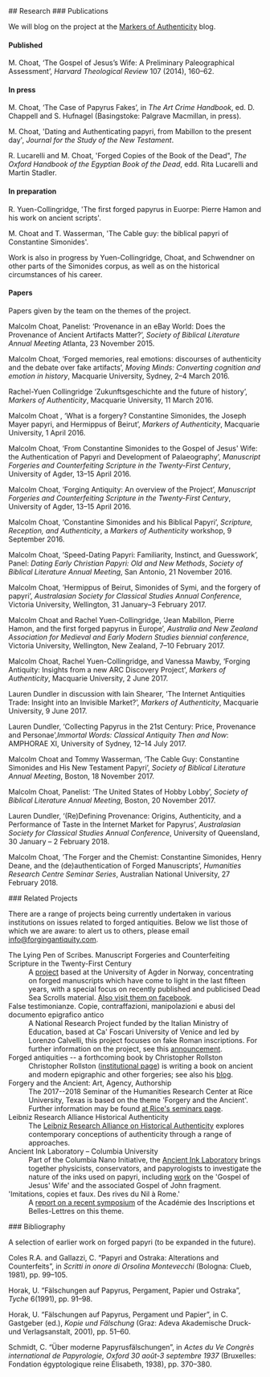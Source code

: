 
<a name="research"/>
## Research


<a name="publications"/>
### Publications

We will blog on the project at the [Markers of Authenticity](https://markersofauthenticity.wordpress.com) blog.

#### Published

M. Choat, ‘The Gospel of Jesus’s Wife: A Preliminary Paleographical Assessment’, *Harvard Theological Review* 107 (2014), 160–62.

#### In press

M. Choat, ‘The Case of Papyrus Fakes’, in *The Art Crime Handbook*, ed. D. Chappell and S. Hufnagel (Basingstoke: Palgrave Macmillan, in press).

M. Choat, 'Dating and Authenticating papyri, from Mabillon to the present day', *Journal for the Study of the New Testament*.

R. Lucarelli and M. Choat, 'Forged Copies of the Book of the Dead", *The Oxford Handbook of the Egyptian Book of the Dead*, edd. Rita Lucarelli and Martin Stadler. 

#### In preparation

R. Yuen-Collingridge, 'The first forged papyrus in Euorpe: Pierre Hamon and his work on ancient scripts'.

M. Choat and T. Wasserman, 'The Cable guy: the biblical papyri of Constantine Simonides'.

Work is also in progress by Yuen-Collingridge, Choat, and Schwendner on other parts of the Simonides corpus, as well as on the historical circumstances of his career.

#### Papers

Papers given by the team on the themes of the project.

Malcolm Choat, Panelist: ‘Provenance in an eBay World: Does the Provenance of Ancient Artifacts Matter?’, *Society of Biblical Literature Annual Meeting* Atlanta, 23 November 2015. 

Malcolm Choat, ‘Forged memories, real emotions: discourses of authenticity and the debate over fake artifacts’, *Moving Minds: Converting cognition and emotion in history*, Macquarie University, Sydney, 2–4 March 2016.

Rachel-Yuen Collingridge ‘Zukunftsgeschichte and the future of history’, *Markers of Authenticity*, Macquarie University, 11 March 2016.

Malcolm Choat , ‘What is a forgery? Constantine Simonides, the Joseph Mayer papyri, and Hermippus of Beirut’, *Markers of Authenticity*, Macquarie University, 1 April 2016.

Malcolm Choat, ‘From Constantine Simonides to the Gospel of Jesus' Wife: the Authentication of Papyri and Development of Palaeography’, *Manuscript Forgeries and Counterfeiting Scripture in the Twenty-First Century*, University of Agder, 13–15 April 2016.

Malcolm Choat, ‘Forging Antiquity: An overview of the Project’, *Manuscript Forgeries and Counterfeiting Scripture in the Twenty-First Century*, University of Agder, 13–15 April 2016.

Malcolm Choat, ‘Constantine Simonides and his Biblical Papyri’, *Scripture, Reception, and Authenticity*, a *Markers of Authenticity* workshop, 9 September 2016.

Malcolm Choat, ‘Speed-Dating Papyri: Familiarity, Instinct, and Guesswork’, Panel: *Dating Early Christian Papyri: Old and New Methods*, *Society of Biblical Literature Annual Meeting*, San Antonio, 21 November 2016.

Malcolm Choat, ‘Hermippus of Beirut, Simonides of Symi, and the forgery of papyri’, *Australasian Society for Classical Studies Annual Conference*, Victoria University, Wellington, 31 January–3 February 2017.

Malcolm Choat and Rachel Yuen-Collingridge, ‘Jean Mabillon, Pierre Hamon, and the first forged papyrus in Europe’, *Australia and New Zealand Association for Medieval and Early Modern Studies biennial conference*, Victoria University, Wellington, New Zealand, 7–10 February 2017.

Malcolm Choat, Rachel Yuen-Collingridge, and Vanessa Mawby, ‘Forging Antiquity: Insights from a new ARC Discovery Project’, *Markers of Authenticity*, Macquarie University, 2 June 2017.

Lauren Dundler in discussion with Iain Shearer, ‘The Internet Antiquities Trade: Insight into an Invisible Market?’, *Markers of Authenticity*, Macquarie University, 9 June 2017.

Lauren Dundler, ‘Collecting Papyrus in the 21st Century: Price, Provenance and Personae’,*Immortal Words: Classical Antiquity Then and Now*: AMPHORAE XI, University of Sydney, 12–14 July 2017.

Malcolm Choat and Tommy Wasserman, ‘The Cable Guy: Constantine Simonides and His New Testament Papyri’, *Society of Biblical Literature Annual Meeting*, Boston, 18 November 2017.

Malcolm Choat, Panelist: ‘The United States of Hobby Lobby’, *Society of Biblical Literature Annual Meeting*, Boston, 20 November 2017.

Lauren Dundler, ‘(Re)Defining Provenance: Origins, Authenticity, and a Performance of Taste in the Internet Market for Papyrus’, *Australasian Society for Classical Studies Annual Conference*, University of Queensland, 30 January – 2 February 2018.

Malcolm Choat, ‘The Forger and the Chemist: Constantine Simonides, Henry Deane, and the (de)authentication of Forged Manuscripts’, *Humanities Research Centre Seminar Series*, Australian National University, 27 February 2018.


<a name="related"/>
### Related Projects

There are a range of projects being currently undertaken in various
institutions on issues related to forged antiquities. Below we list those
of which we are aware: to alert us to others, please email [info@forgingantiquity.com](mailto:info@forgingantiquity.com).



<dl>

<dt> The Lying Pen of Scribes. Manuscript Forgeries and Counterfeiting Scripture in the Twenty-First Century</dt>
<dd>A <a href="https://lyingpen.com">project</a> based at the University of Agder in Norway, concentrating on forged manuscripts which have come
to light in the last fifteen years, with a special focus on recently published and publicised Dead Sea Scrolls material. <a href="https://www.facebook.com/lyingpen/">Also visit them on facebook</a>.</dd>



<dt>False testimonianze. Copie, contraffazioni, manipolazioni e abusi del documento epigrafico antico</dt>
<dd> A National Research Project funded by the Italian Ministry of Education, based at Ca' Foscari 
University of Venice and led by Lorenzo Calvelli, this project focuses on fake Roman inscriptions. 
For further information on the project, see this <a href="https://www.aiegl.org/blogreader/research-project-on-epigraphic-forgeries.html">announcement</a>. </dd>

<dt>Forged antiquities -- a forthcoming book by Christopher Rollston</dt>
<dd> Christopher Rollston (<a href="https://cnelc.columbian.gwu.edu/christopher-rollston">institutional page</a>) is writing a book on
ancient and modern epigraphic and other forgeries; see also his <a href="http://www.rollstonepigraphy.com">blog</a>. </dd>

<dt>Forgery and the Ancient: Art, Agency, Authorship</dt>
<dd> The 2017--2018 Seminar of the Humanities Research Center at Rice University, Texas is based on the theme 
'Forgery and the Ancient'. Further information may be found <a href="http://hrc.rice.edu/rice-seminars/node/38">at Rice's seminars page</a>.</dd>

<dt>Leibniz Research Alliance Historical Authenticity</dt>
<dd> The <a href="http://www.leibniz-historische-authentizitaet.de/en/start/">Leibniz Research Alliance on Historical Authenticity</a> explores contemporary conceptions of authenticity through
a range of approaches.</dd>

<dt>Ancient Ink Laboratory – Columbia University</dt>
<dd> Part of the Columbia Nano Initiative, the <a href="http://cni.columbia.edu/ancient-ink-lab/">Ancient Ink Laboratory</a> brings together physicists, conservators, and papyrologists to investigate the nature of the inks used on papyri, including <a href="http://cni.columbia.edu/publications-reports-and-presentations">work</a> on the 'Gospel of Jesus' Wife' and the associated Gospel of John fragment.</dd>

<dt>'Imitations, copies et faux. Des rives du Nil à Rome.'</dt>
<dd> A <a href="http://www.aibl.fr/seances-et-manifestations/colloques-et-journees-d-etudes-313/colloques-et-journees-d-etudes-524/article/imitations-copies-et-faux-des?lang=fr">report on a recent symposium</a> of the Académie des Inscriptions et Belles-Lettres on this theme.</dd>

</dl>

<a name="bibliography"/>
### Bibliography

A selection of earlier work on forged papyri (to be expanded in the future).

Coles R.A. and Gallazzi, C. “Papyri and Ostraka: Alterations and Counterfeits”, in *Scritti in onore di Orsolina Montevecchi* (Bologna: Clueb, 1981), pp. 99–105.

Horak, U. “Fälschungen auf Papyrus, Pergament, Papier und Ostraka”, *Tyche* 6(1991), pp. 91–98.

Horak, U. “Fälschungen auf Papyrus, Pergament und Papier”, in C. Gastgeber (ed.), *Kopie und Fälschung* (Graz: Adeva Akademische Druck- und Verlagsanstalt, 2001), pp. 51–60.

Schmidt, C. “Über moderne Papyrusfälschungen”, in *Actes du Ve Congrès international de Papyrologie, Oxford 30 août-3 septembre 1937* (Bruxelles: Fondation égyptologique reine Élisabeth, 1938), pp. 370–380.

